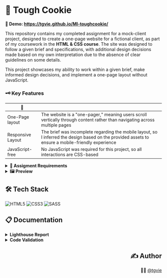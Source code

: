 # 🍪 Tough Cookie

**🔗 Demo: https://tgvie.github.io/MI-toughcookie/**

This repository contains my completed assignment for a mock-client project, designed to create a one-page website for a fictional client, as part of my coursework in the **HTML & CSS course**. The site was designed to follow a given brief and specifications, with additional design decisions made based on my own interpretation due to the absence of clear guidelines on some details.

This project showcases my ability to work within a given brief, make informed design decisions, and implement a one-page layout without JavaScript.

### 🗝️ Key Features
| 🎯 |   |
| -- | - |
| One-Page layout | The website is a "one-pager," meaning users scroll vertically through content rather than navigating across multiple pages |
| Responsive Layout | The brief was incomplete regarding the mobile layout, so I inferred the design based on the provided assets to ensure a mobile-friendly experience |
| JavaScript-free | No JavaScript was required for this project, so all interactions are CSS-based |

<details>
<summary><strong>🧾 Assigment Requirements</strong></summary>

The page was required to be built according to these provided design:

<table>
  <tr>
    <td><img src="assets/design/desktop_page1.jpg" width="300"></td>
    <td><img src="assets/design/desktop_page2.jpg" width="300"></td>
  </tr>
  <tr>
    <td><img src="assets/design/desktop_page3.jpg" width="300"></td>
    <td><img src="assets/design/desktop_menu_open.jpg" width="300"></td>
  </tr>
</table>

This also covered key learning objectives from the course, all of which were successfully implemented and assessed with a top mark, reflecting my strong proficiency in:

- Semantic HTML
- Validation
- Accessibility
- CSS & Sass
- Design & Layout
- Layout Techniques
- Responsiveness
- Images & Best Practices
- Anchor Links
- Text Effects
- Custom Fonts & Icons
- Positioning & Stacking
- Cookies
- Forms
- Consistent Structure
</details>

<details>
<summary><strong>🖼️ Preview</strong></summary>

| Phone 📱 | Desktop 🖥️ |
| ------------------ | ------------------ | 
| ![Phone Screenshot](submissions/screenshots/chrome-phone.png) | ![Desktop Screenshot Light](submissions/screenshots/chrome-desktop.png) |
</details>

## 🛠️ Tech Stack
![HTML5](https://img.shields.io/badge/HTML5-%23E34F26.svg?style=flat&logo=html5&logoColor=white)
![CSS3](https://img.shields.io/badge/CSS3-%231572B6.svg?style=flat&logo=css3&logoColor=white)
![SASS](https://img.shields.io/badge/SASS-hotpink.svg?style=flat&logo=SASS&logoColor=white)

## 📋 Documentation
<details>
<summary><strong>Lighthouse Report</strong></summary>

| Desktop | Phone |
| ------- | ----- |
| ![Desktop Lighthouse Report](assets/readme/lighthouse-desktop.png) | ![Phone Lighthouse Report](assets/readme/ligthhouse-phone.png) |
</details>

<details>
<summary><strong>Code Validation</strong></summary>

| HTML | CSS |
| ---- | --- |
| ![HTML Validation](assets/readme/html-validator.png) | ![CSS Validation](assets/readme/css-validator.png) |
</details>

<div align="right">
  
## ✍️ Author
🧑‍💻 [@tgvie](https://github.com/tgvie)

</div>